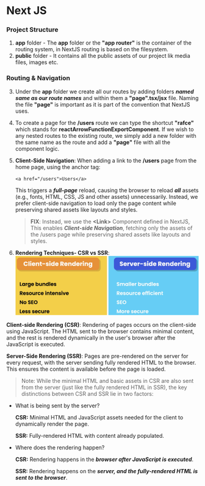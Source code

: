# Next JS

### Project Structure

1. **app** folder - The **app** folder or the **"app router"** is the container of the routing system, in NextJS routing is based on the filesystem.
2. **public** folder - It contains all the public assets of our project lik media files, images etc.

### Routing & Navigation

3. Under the **app** folder we create all our routes by adding folders **_named same as our route names_** and within them a **"page".tsx/jsx** file. Naming the file **"page"** is important as it is part of the convention that NextJS uses.

4. To create a page for the **/users** route we can type the shortcut **"rafce"** which stands for **reactArrowFunctionExportComponent**. If we wish to any nested routes to the existing route, we simply add a new folder with the same name as the route and add a **"page"** file with all the component logic.

5. **Client-Side Navigation**: When adding a link to the **/users** page from the home page, using the anchor tag:

   ```tsx
   <a href="/users">Users</a>
   ```

   This triggers a **_full-page_** reload, causing the browser to reload **_all_** assets (e.g., fonts, HTML, CSS, JS and other assets) unnecessarily. Instead, we prefer client-side navigation to load only the page content while preserving shared assets like layouts and styles.

   > **FIX**: Instead, we use the **<Link\>** Component defined in NextJS, This enables **_Client-side Navigation_**, fetching only the assets of the /users page while preserving shared assets like layouts and styles.

6. **Rendering Techniques- CSR vs SSR**:
   ![CSR-vs-SSR](assets/csr-ssr.png)

**Client-side Rendering (CSR)**: Rendering of pages occurs on the client-side using JavaScript. The HTML sent to the browser contains minimal content, and the rest is rendered dynamically in the user's browser after the JavaScript is executed.

**Server-Side Rendering (SSR)**: Pages are pre-rendered on the server for every request, with the server sending fully rendered HTML to the browser. This ensures the content is available before the page is loaded.

> Note: While the minimal HTML and basic assets in CSR are also sent from the server (just like the fully rendered HTML in SSR), the key distinctions between CSR and SSR lie in two factors:

- What is being sent by the server?

  **CSR:** Minimal HTML and JavaScript assets needed for the client to dynamically render the page.

  **SSR:** Fully-rendered HTML with content already populated.

- Where does the rendering happen?

  **CSR:** Rendering happens in the **_browser after JavaScript is executed_**.

  **SSR:** Rendering happens on the **_server, and the fully-rendered HTML is sent to the browser_**.

